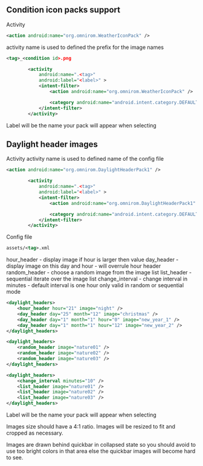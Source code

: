 Condition icon packs support
-----
Activity
```xml
<action android:name="org.omnirom.WeatherIconPack" />
```
activity name is used to defined the prefix for the image names
```xml
<tag>_<condition id>.png
```
```xml
		<activity
			android:name=".<tag>"
			android:label="<label>" >
			<intent-filter>
				<action android:name="org.omnirom.WeatherIconPack" />

				<category android:name="android.intent.category.DEFAULT" />
			</intent-filter>
		</activity>
```
Label will be the name your pack will appear when selecting

Daylight header images
-----
Activity
activity name is used to defined name of the config file
```xml
<action android:name="org.omnirom.DaylightHeaderPack1" />
```
```xml
		<activity
			android:name=".<tag>"
			android:label="<label>" >
			<intent-filter>
				<action android:name="org.omnirom.DaylightHeaderPack1" />

				<category android:name="android.intent.category.DEFAULT" />
			</intent-filter>
		</activity>
```
Config file
```xml
assets/<tag>.xml
```

hour_header - display image if hour is larger then value
day_header - display image on this day and hour - will overrule hour header
random_header - choose a random image from the image list
list_header - sequential iterate over the image list
change_interval - change interval in minutes - default interval is one hour
only valid in random or sequential mode

```xml
<daylight_headers>
    <hour_header hour="21" image="night" />
    <day_header day="25" month="12" image="christmas" />
    <day_header day="1" month="1" hour="0" image="new_year_1" />
    <day_header day="1" month="1" hour="12" image="new_year_2" />
</daylight_headers>

<daylight_headers>
    <random_header image="nature01" />
    <random_header image="nature02" />
    <random_header image="nature03" />
</daylight_headers>

<daylight_headers>
    <change_interval minutes="10" />
    <list_header image="nature01" />
    <list_header image="nature02" />
    <list_header image="nature03" />
</daylight_headers>

```
Label will be the name your pack will appear when selecting

Images size should have a 4:1 ratio. Images will be resized
to fit and cropped as necessary.

Images are drawn behind quickbar in collapsed state so you 
should avoid to use too bright colors in that area else
the quickbar images will become hard to see.
